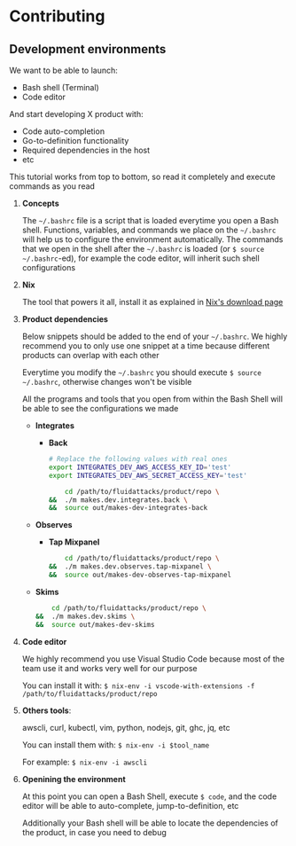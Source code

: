 # Contributing

## Development environments

We want to be able to launch:
- Bash shell (Terminal)
- Code editor

And start developing X product with:
- Code auto-completion
- Go-to-definition functionality
- Required dependencies in the host
- etc

This tutorial works from top to bottom,
so read it completely and execute commands as you read

1. **Concepts**

    The `~/.bashrc` file is a script that is loaded everytime you open a Bash shell.
    Functions, variables, and commands we place on the `~/.bashrc` will help us to
    configure the environment automatically.
    The commands that we open in the shell after the `~/.bashrc` is loaded
    (or `$ source ~/.bashrc`-ed),
    for example the code editor, will inherit such shell configurations

1. **Nix**

    The tool that powers it all, install it as explained in
    [Nix's download page](https://nixos.org/download.html)

1. **Product dependencies**

    Below snippets should be added to the end of your `~/.bashrc`.
    We highly recommend you to only use one snippet at a time because
    different products can overlap with each other

    Everytime you modify the `~/.bashrc` you should execute `$ source ~/.bashrc`,
    otherwise changes won't be visible

    All the programs and tools that you open from within the Bash Shell will
    be able to see the configurations we made

    - **Integrates**

        - **Back**

            ```bash
            # Replace the following values with real ones
            export INTEGRATES_DEV_AWS_ACCESS_KEY_ID='test'
            export INTEGRATES_DEV_AWS_SECRET_ACCESS_KEY='test'

                cd /path/to/fluidattacks/product/repo \
            &&  ./m makes.dev.integrates.back \
            &&  source out/makes-dev-integrates-back
            ```

    - **Observes**

        - **Tap Mixpanel**

            ```bash
                cd /path/to/fluidattacks/product/repo \
            &&  ./m makes.dev.observes.tap-mixpanel \
            &&  source out/makes-dev-observes-tap-mixpanel
            ```

    - **Skims**

        ```bash
            cd /path/to/fluidattacks/product/repo \
        &&  ./m makes.dev.skims \
        &&  source out/makes-dev-skims
        ```

1. **Code editor**

    We highly recommend you use Visual Studio Code because most of the team use it and works very well for our purpose

    You can install it with:
    `$ nix-env -i vscode-with-extensions -f /path/to/fluidattacks/product/repo`

1. **Others tools**:

    awscli, curl, kubectl, vim, python, nodejs, git, ghc, jq, etc

    You can install them with:
    `$ nix-env -i $tool_name`

    For example: `$ nix-env -i awscli`

1. **Openining the environment**

    At this point you can open a Bash Shell,
    execute `$ code`, and the code editor will be able to auto-complete,
    jump-to-definition, etc

    Additionally your Bash shell will be able to locate the dependencies of the product,
    in case you need to debug
